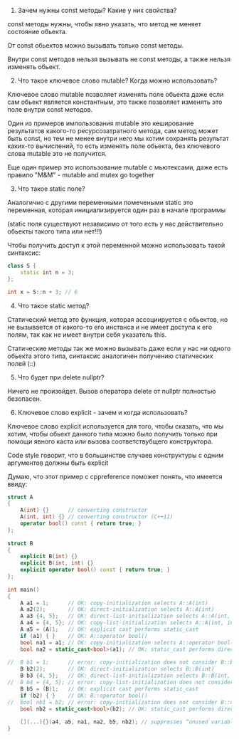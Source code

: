 1. Зачем нужны const методы? Какие у них свойства?

const методы нужны, чтобы явно указать, что метод не меняет состояние обьекта.

От const обьектов можно вызывать только const методы.

Внутри const методов нельзя вызывать не const методы, а также нельзя изменять обьект. 

2. Что такое ключевое слово mutable? Когда можно использовать?

Ключевое слово mutable позволяет изменять поле обьекта даже если сам обьект является константным, это также позволяет изменять это поле внутри const методов. 

Один из примеров импользования mutable это кеширование результатов какого-то ресурсозатратного метода, сам метод может быть const, но тем не менее внутри него мы хотим сохранять результат каких-то вычислений, то есть изменять поле обьекта, без ключевого слова mutable это не получится. 

Еще один пример это использование mutable с мьютексами, даже есть правило "M&M" - mutable and mutex go together

3. Что такое static поле?

Аналогично с другими переменными помечеными static это переменная, которая инициализируется один раз в начале программы 

(static поля существуют независимо от того есть у нас действительно обьекты такого типа или нет!!!)

Чтобы получить доступ к этой переменной можно использовать такой синтаксис: 

```cpp
class S {
    static int n = 3;
};

int x = S::n + 3; // 6
```

4. Что такое static метод?

Статический метод это функция, которая ассоциируется с обьектов, но не вызывается от какого-то его инстанса и не имеет доступа к его полям, так как не имеет внутри себя указатель this. 

Статические методы так же можно вызывать даже если у нас ни одного обьекта этого типа, синтаксис аналогичен получению статических полей (::)

5. Что будет при delete nullptr? 

Ничего не произойдет. Вызов оператора delete от nullptr полностью безопасен.  

6. Ключевое слово explicit - зачем и когда использовать?

Ключевое слово explicit используется для того, чтобы сказать, что мы хотим, чтобы обьект данного типа можно было получить только при помощи явного каста или вызова соответствубщего конструктора. 

Code style говорит, что в большинстве случаев конструктуры с одним аргументов должны быть explicit

Думаю, что этот пример с cppreference поможет понять, что имеется ввиду: 
```cpp
struct A
{
    A(int) {}      // converting constructor
    A(int, int) {} // converting constructor (C++11)
    operator bool() const { return true; }
};
 
struct B
{
    explicit B(int) {}
    explicit B(int, int) {}
    explicit operator bool() const { return true; }
};
 
int main()
{
    A a1 = 1;      // OK: copy-initialization selects A::A(int)
    A a2(2);       // OK: direct-initialization selects A::A(int)
    A a3 {4, 5};   // OK: direct-list-initialization selects A::A(int, int)
    A a4 = {4, 5}; // OK: copy-list-initialization selects A::A(int, int)
    A a5 = (A)1;   // OK: explicit cast performs static_cast
    if (a1) { }    // OK: A::operator bool()
    bool na1 = a1; // OK: copy-initialization selects A::operator bool()
    bool na2 = static_cast<bool>(a1); // OK: static_cast performs direct-initialization
 
//  B b1 = 1;      // error: copy-initialization does not consider B::B(int)
    B b2(2);       // OK: direct-initialization selects B::B(int)
    B b3 {4, 5};   // OK: direct-list-initialization selects B::B(int, int)
//  B b4 = {4, 5}; // error: copy-list-initialization does not consider B::B(int, int)
    B b5 = (B)1;   // OK: explicit cast performs static_cast
    if (b2) { }    // OK: B::operator bool()
//  bool nb1 = b2; // error: copy-initialization does not consider B::operator bool()
    bool nb2 = static_cast<bool>(b2); // OK: static_cast performs direct-initialization
 
    [](...){}(a4, a5, na1, na2, b5, nb2); // suppresses “unused variable” warnings
}
```

